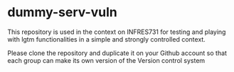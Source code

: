 # dummy-serv-vuln
This repository is used in the context on INFRES731 for testing and playing with lgtm functionalities in a simple and strongly controlled context. 

Please clone the repository and duplicate it on your Github account so that each group can make its own version of the Version control system 
